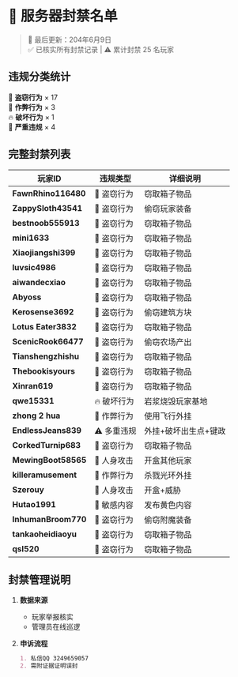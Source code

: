 # 🚨 服务器封禁名单

> 📅 最后更新：204年6月9日  
> ✅ 已核实所有封禁记录 | ⚠️ 累计封禁 25 名玩家

## 违规分类统计
👜 **盗窃行为** × 17  
🤖 **作弊行为** × 3  
🔥 **破坏行为** × 1  
🚨 **严重违规** × 4  

## 完整封禁列表
| 玩家ID               | 违规类型         | 详细说明                 |
|----------------------|----------------|--------------------------|
| **FawnRhino116480**  | 👜 盗窃行为     | 窃取箱子物品           |
| **ZappySloth43541**  | 👜 盗窃行为     | 偷窃玩家装备             |
| **bestnoob555913**   | 👜 盗窃行为     | 窃取箱子物品         |
| **mini1633**         | 👜 盗窃行为     | 窃取箱子物品             |
| **Xiaojiangshi399**  | 👜 盗窃行为     | 窃取箱子物品            |
| **luvsic4986**       | 👜 盗窃行为     | 窃取箱子物品                |
| **aiwandecxiao**     | 👜 盗窃行为     | 窃取箱子物品                 |
| **Abyoss**           | 👜 盗窃行为     | 窃取箱子物品               |
| **Kerosense3692**    | 👜 盗窃行为     | 偷窃建筑方块             |
| **Lotus Eater3832**  | 👜 盗窃行为     | 窃取箱子物品             |
| **ScenicRook66477**  | 👜 盗窃行为     | 偷窃农场产出             |
| **Tianshengzhishu**  | 👜 盗窃行为     | 窃取箱子物品           |
| **Thebookisyours**   | 👜 盗窃行为     | 窃取箱子物品              |
| **Xinran619**        | 👜 盗窃行为     | 窃取箱子物品             |
| **qwe15331**         | 🔥 破坏行为     | 岩浆烧毁玩家基地      |
| **zhong 2 hua**      | 🤖 作弊行为     | 使用飞行外挂             |
| **EndlessJeans839**  | ⚠️ 多重违规    | 外挂+破坏出生点+键政 |
| **CorkedTurnip683**  | 👜 盗窃行为     | 窃取箱子物品             |
| **MewingBoot58565**  | 🚨 人身攻击    | 开盒其他玩家             |
| **killeramusement**  | 🤖 作弊行为     | 杀戮光环外挂             |
| **Szerouy**          | 🚨 人身攻击    | 开盒+威胁            |
| **Hutao1991**        | 🚩 敏感内容    | 发布黄色内容         |
| **InhumanBroom770**  | 👜 盗窃行为     | 偷窃附魔装备             |
| **tankaoheidiaoyu**  | 👜 盗窃行为     | 窃取箱子物品               |
| **qsl520**           | 👜 盗窃行为     | 窃取箱子物品             |

## 封禁管理说明
1. **数据来源**
   - 玩家举报核实
   - 管理员在线巡逻

2. **申诉流程**  
   ```markdown
   1. 私信QQ 3249659057
   2. 需附证据证明误封  